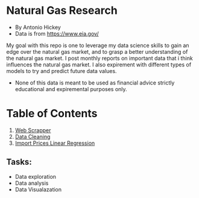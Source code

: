# Natural Gas Research 
- By Antonio Hickey
- Data is from https://www.eia.gov/

My goal with this repo is one to leverage my data science skills to gain an edge over the natural gas market, and to grasp a better understanding of the natural gas market. I post monthly reports on important data that i think influences the natural gas market. I also expirement with different types of models to try and predict future data values.
* None of this data is meant to be used as financial advice strictly educational and expiremental purposes only.  

# Table of Contents
1. [Web Scrapper](https://git.io/JfQpN)
2. [Data Cleaning](https://git.io/JfQhx)
3. [Import Prices Linear Regression](https://git.io/JfQpb)

## Tasks:
- Data exploration
- Data analysis 
- Data Visualazation
